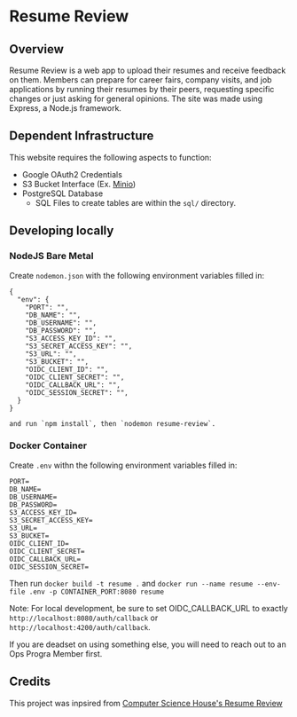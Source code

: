 # Resume Review

## Overview

Resume Review is a web app to upload their resumes and receive feedback on them. 
Members can prepare for career fairs, company visits, and job applications by running their resumes by
their peers, requesting specific changes or just asking for general opinions.
The site was made using Express, a Node.js framework.

## Dependent Infrastructure

This website requires the following aspects to function:
- Google OAuth2 Credentials
- S3 Bucket Interface (Ex. [Minio](https://min.io))
- PostgreSQL Database
  - SQL Files to create tables are within the `sql/` directory.

## Developing locally

### NodeJS Bare Metal

Create `nodemon.json` with the following environment variables filled in:
```
{
  "env": {
    "PORT": "",
    "DB_NAME": "",
    "DB_USERNAME": "",
    "DB_PASSWORD": "",
    "S3_ACCESS_KEY_ID": "",
    "S3_SECRET_ACCESS_KEY": "",
    "S3_URL": "",
    "S3_BUCKET": "",
    "OIDC_CLIENT_ID": "",
    "OIDC_CLIENT_SECRET": "",
    "OIDC_CALLBACK_URL": "",
    "OIDC_SESSION_SECRET": "",
  }
}

and run `npm install`, then `nodemon resume-review`.

```

### Docker Container

Create `.env` withn the following environment variables filled in:
```
PORT=
DB_NAME=
DB_USERNAME=
DB_PASSWORD=
S3_ACCESS_KEY_ID=
S3_SECRET_ACCESS_KEY=
S3_URL=
S3_BUCKET=
OIDC_CLIENT_ID=
OIDC_CLIENT_SECRET=
OIDC_CALLBACK_URL=
OIDC_SESSION_SECRET=
```

Then run `docker build -t resume .` and `docker run --name resume --env-file .env -p CONTAINER_PORT:8080 resume`

Note: For local development, be sure to set OIDC_CALLBACK_URL to exactly `http://localhost:8080/auth/callback` or `http://localhost:4200/auth/callback`.

If you are deadset on using something else, you will need to reach out to an Ops Progra Member first.

## Credits

This project was inpsired from [Computer Science House's Resume Review](https://github.com/computersciencehouse/resume-review)
